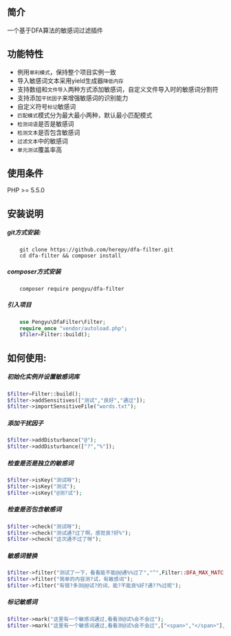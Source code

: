 ## 简介

一个基于DFA算法的敏感词过滤插件

## 功能特性

* 例用`单利模式`，保持整个项目实例一致
* 导入敏感词文本采用yield生成器`降低内存`
* 支持数组和`文件导入`两种方式添加敏感词，自定义文件导入时的敏感词分割符
* 支持添加`干扰因子`来增强敏感词的识别能力
* 自定义符号`标记`敏感词
* `匹配模式`模式分为最大最小两种，默认最小匹配模式
* `检测词语`是否是敏感词
* `检测文本`是否包含敏感词
* `过滤文本`中的敏感词
* `单元测试`覆盖率高

## 使用条件

PHP >= 5.5.0

## 安装说明

##### git方式安装:
```git
    git clone https://github.com/herepy/dfa-filter.git
    cd dfa-filter && composer install
```
##### composer方式安装
```comopser
    composer require pengyu/dfa-filter
```

##### 引入项目
```php
    use Pengyu\DfaFilter\Filter;
    require_once "vendor/autoload.php";
    $filer=Filter::build();
```

## 如何使用:
##### 初始化实例并设置敏感词库
```php
$filter=Filter::build();
$filter->addSensitives(["测试","良好","通过"]);
$filter->importSensitiveFile("words.txt");
```
##### 添加干扰因子
```php
$filter->addDisturbance("@");
$filter->addDisturbance(["?","%"]);
```
##### 检查是否是独立的敏感词
```php
$filter->isKey("测试呀");
$filter->isKey("测试");
$filter->isKey("@测?试");
```
##### 检查是否包含敏感词
```php
$filter->check("测试呀");
$filter->check("测试通?过了啊，感觉良?好%");
$filter->check("这次通不过了呀");
```
##### 敏感词替换
```php
$filter->filter("测试了一下，看看能不能@@通%%过了","^",Filter::DFA_MAX_MATCH);
$filter->filter("简单的内容测?试，有敏感词");
$filter->filter("有很?多测@@试?的词，能?不能良%好?通??%过呢");
```
##### 标记敏感词
```php
$filter->mark("这里有一个敏感词通过,看看测@试%会不会过");
$filter->mark("这里有一个敏感词通过,看看测@试%会不会过",["<span>","</span>"],Filter::DFA_MAX_MATCH);
```